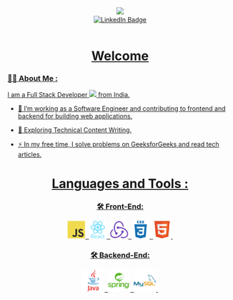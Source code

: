 <div id="header" align="center">
  <img
    src="https://media.giphy.com/media/v1.Y2lkPTc5MGI3NjExYWh3dzh2dzNhMHVxanl5dWZqd2J4YzBzbmxsODhyaTh3NThmOHE0byZlcD12MV9pbnRlcm5hbF9naWZfYnlfaWQmY3Q9Zw/HzPtbOKyBoBFsK4hyc/giphy.gif" 
    width="200">
</div>

<div id="badges" align="center">
  <a href="https://www.linkedin.com/in/bruna-moura-bracarense-guimaraes-0b46b8120/">
  <img src="https://img.shields.io/badge/LinkedIn-blue?style=for-the-badge&logo=linkedin&logoColor=white" alt="LinkedIn Badge"/>
</div>

<div align="center">
  <img src="https://komarev.com/ghpvc/?username=BBGMoura&style=flat-square&color=blue" alt=""/>  
</div>

<h1 align="center">
  Welcome
</h1>


### :woman_technologist: About Me :
I am a Full Stack Developer <img src="https://media.giphy.com/media/WUlplcMpOCEmTGBtBW/giphy.gif" width="30"> from India.

- :telescope: I’m working as a Software Engineer and contributing to frontend and backend for building web applications.

- :seedling: Exploring Technical Content Writing.

- :zap: In my free time, I solve problems on GeeksforGeeks and read tech articles.
<div align="center"> 
  <h1 >
    Languages and Tools :
  </h1>
  
  ### :hammer_and_wrench: Front-End:
  <div>
    <img src="https://github.com/devicons/devicon/blob/master/icons/javascript/javascript-original.svg" title="JavaScript" alt="JavaScript" width="40" height="40"/>&nbsp;
    <img src="https://github.com/devicons/devicon/blob/master/icons/react/react-original-wordmark.svg" title="React" alt="React" width="40" height="40"/>&nbsp;
    <img src="https://github.com/devicons/devicon/blob/master/icons/redux/redux-original.svg" title="Redux" alt="Redux " width="40" height="40"/>&nbsp;
    <img src="https://github.com/devicons/devicon/blob/master/icons/css3/css3-plain-wordmark.svg"  title="CSS3" alt="CSS" width="40" height="40"/>&nbsp;
    <img src="https://github.com/devicons/devicon/blob/master/icons/html5/html5-original.svg" title="HTML5" alt="HTML" width="40" height="40"/>&nbsp;
  </div>
  
  ### :hammer_and_wrench: Backend-End:
  
  <div>
    <img src="https://github.com/devicons/devicon/blob/master/icons/java/java-original-wordmark.svg" title="Java" alt="Java" width="50" height="50"/>&nbsp;
    <img src="https://github.com/devicons/devicon/blob/master/icons/spring/spring-original-wordmark.svg" title="Spring" alt="Spring" width="50" height="50"/>&nbsp;
    <img src="https://github.com/devicons/devicon/blob/master/icons/mysql/mysql-original-wordmark.svg" title="MySQL"  alt="MySQL" width="50" height="50"/>&nbsp;
  </div>

</div>


<!--
**BBGMoura/BBGMoura** is a ✨ _special_ ✨ repository because its `README.md` (this file) appears on your GitHub profile.

Here are some ideas to get you started:

- 🔭 I’m currently working on ...
- 🌱 I’m currently learning ...
- 👯 I’m looking to collaborate on ...
- 🤔 I’m looking for help with ...
- 💬 Ask me about ...
- 📫 How to reach me: ...
- 😄 Pronouns: ...
- ⚡ Fun fact: ...
-->

